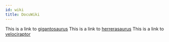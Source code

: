 ```yaml
---
id: wiki
title: DocuWiki
---
```


This is a link to [gigantosaurus](gigantosaurus.md)
This is a link to [herrerasaurus](herrerasaurus.md)
This is a link to [velociraptor](velociraptor.md)

